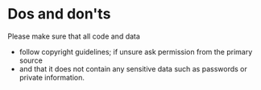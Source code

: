 # Dos and don'ts

Please make sure that all code and data 
* follow copyright guidelines; if unsure ask permission from the primary source 
* and that it does not contain any sensitive data such as passwords or private information. 

